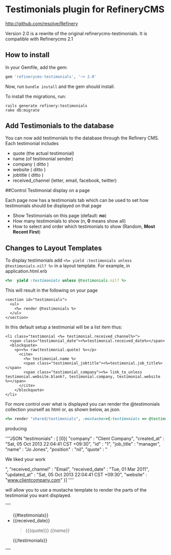 # Testimonials plugin for RefineryCMS
http://github.com/resolve/Refinery

Version 2.0 is a rewrite of the original refinerycms-testimonials. It is compatible with Refinerycms 2.1

## How to install

In your Gemfile, add the gem:

```ruby
gem 'refinerycms-testimonials', '~> 2.0'
```

Now, run `bundle install` and the gem should install.

To install the migrations, run:

    rails generate refinery:testimonials
    rake db:migrate

## Add Testimonials to the database


You can now add testimonials to the database through the Refinery CMS.
Each testimonial includes
+ quote (the actual testimonial)
+ name (of testimonial sender)
+ company ( ditto )
+ website ( ditto )
+ jobtitle ( ditto )
+ received_channel (letter, email, facebook, twitter)

##Control Testimonial display on a page

Each page now has a testimonials tab which can be used to set how testimonials should be displayed on that page

+ Show Testimonials on this page (default:  __no__)
+ How many testimonials to show (n, __0__ means show all)
+ How to select and order which testimonials to show (Random, __Most Recent First__)


## Changes to Layout Templates

To display testimonials add `<%= yield :testimonials unless @testimonials.nil? %>` in a layout template.
For example, in application.html.erb

````ruby
<%=  yield :testimonials unless @testimonials.nil? %>
````

This will result in the following on your page

````HTML+ERB
<section id="testimonials">
  <ul>
    <%= render @testimonials %>
  </ul>
</section>
````

In this default setup a testimonial will be a list item thus:

````HTML+ERB
<li class="testimonial <%= testimonial.received_channel%>">
  <span class="testimonial_date"><%=testimonial.received_date%></span>
  <blockquote>
    <p><%= raw(testimonial.quote) %></p>
      <cite>
        <%= testimonial.name %>
        <span class="testimonial_jobtitle"><%=testimonial.job_title%></span>
        <span class="testimonial_company"><%= link_to_unless testimonial.website.blank?, testimonial.company, testimonial.website  %></span>
      </cite>
    </blockquote>
</li>
````

For more control over what is displayed you can render the @testimonials collection yourself as html or, as shown below, as json.

````ruby
<%= render "shared/testimonials", :mustache=>{:testimonials => @testimonials.as_json}   %>
````

producing

''''JSON
"testimonials" : [
[0]{
  "company" : "Client Company",
  "created_at" : "Sat, 05 Oct 2013 22:04:41 CST +09:30",
  "id" : "1",
  "job_title" : "manager",
  "name" : "Jo Jones",
  "position" : "nil",
  "quote" : "<p>We liked your work</p> ",
  "received_channel" : "Email",
  "received_date" : "Tue, 01 Mar 2011",
  "updated_at" : "Sat, 05 Oct 2013 22:04:41 CST +09:30",
  "website" : "www.clientcompany.com"
}]
''''

will allow you to use a mustache template to render the parts of the testimonial you want displayed.

''''
<section id="testimonials">
  <ul>
    {{#testimonials}}
    <li>
      <span class="date">{{received_date}}</span>
      <blockquote>
        {{{quote}}}
        <cite>
          {{name}}
        </cite>
      </blockquote>
    </li>
    {{/testimonials}}
  </ul>
</section>
''''




